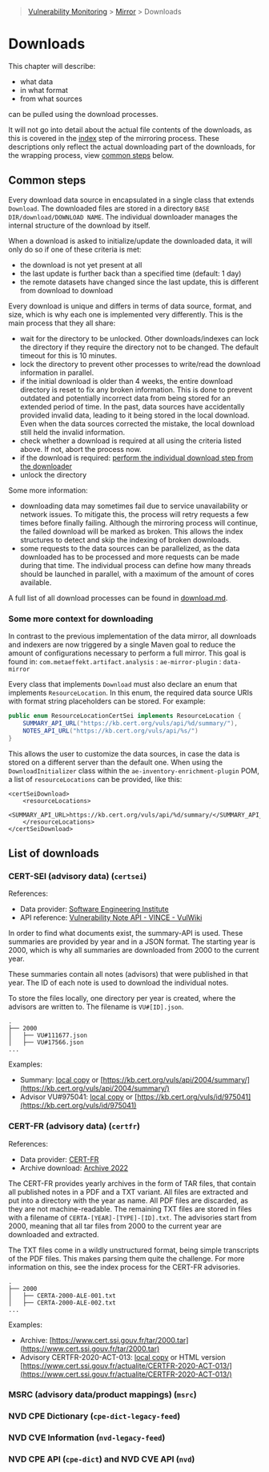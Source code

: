 > [Vulnerability Monitoring](../inventory-enrichment-overview.md) > [Mirror](mirror-overview.md) > Downloads

# Downloads

This chapter will describe:

- what data
- in what format
- from what sources

can be pulled using the download processes.

It will not go into detail about the actual file contents of the downloads, as this is covered in the [index](index.md)
step of the mirroring process. These descriptions only reflect the actual downloading part of the downloads, for the
wrapping process, view [common steps](#common-steps) below.

## Common steps

Every download data source in encapsulated in a single class that extends `Download`. The downloaded files are stored in
a directory `BASE DIR/download/DOWNLOAD NAME`. The individual downloader manages the internal structure of the download
by itself.

When a download is asked to initialize/update the downloaded data, it will only do so if one of these criteria is met:

- the download is not yet present at all
- the last update is further back than a specified time (default: 1 day)
- the remote datasets have changed since the last update, this is different from download to download

Every download is unique and differs in terms of data source, format, and size, which is why each one is implemented
very differently. This is the main process that they all share:

- wait for the directory to be unlocked. Other downloads/indexes can lock the directory if they require the directory
  not to be changed. The default timeout for this is 10 minutes.
- lock the directory to prevent other processes to write/read the download information in parallel.
- if the initial download is older than 4 weeks, the entire download directory is reset to fix any broken information.
  This is done to prevent outdated and potentially incorrect data from being stored for an extended period of time. In
  the past, data sources have accidentally provided invalid data, leading to it being stored in the local download. Even
  when the data sources corrected the mistake, the local download still held the invalid information.
- check whether a download is required at all using the criteria listed above. If not, abort the process now.
- if the download is required: [perform the individual download step from the downloader](#list-of-downloads)
- unlock the directory

Some more information:

- downloading data may sometimes fail due to service unavailability or network issues. To mitigate this, the process
  will retry requests a few times before finally failing. Although the mirroring process will continue, the failed
  download will be marked as broken. This allows the index structures to detect and skip the indexing of broken
  downloads.
- some requests to the data sources can be parallelized, as the data downloaded has to be processed and more requests
  can be made during that time. The individual process can define how many threads should be launched in parallel, with
  a maximum of the amount of cores available.

A full list of all download processes can be found in [download.md](download.md).

### Some more context for downloading

In contrast to the previous implementation of the data mirror, all downloads and indexers are now triggered by a single
Maven goal to reduce the amount of configurations necessary to perform a full mirror. This goal is found in:
`com.metaeffekt.artifact.analysis` : `ae-mirror-plugin` : `data-mirror`

Every class that implements `Download` must also declare an enum that implements `ResourceLocation`. In this enum, the
required data source URIs with format string placeholders can be stored. For example:

```java
public enum ResourceLocationCertSei implements ResourceLocation {
    SUMMARY_API_URL("https://kb.cert.org/vuls/api/%d/summary/"),
    NOTES_API_URL("https://kb.cert.org/vuls/api/%s/")
}
```

This allows the user to customize the data sources, in case the data is stored on a different server than the default
one. When using the `DownloadInitializer` class within the `ae-inventory-enrichment-plugin` POM, a list of
`resourceLocations` can be provided, like this:

```
<certSeiDownload>
    <resourceLocations>
        <SUMMARY_API_URL>https://kb.cert.org/vuls/api/%d/summary/</SUMMARY_API_URL>
    </resourceLocations>
</certSeiDownload>
```

## List of downloads

### CERT-SEI (advisory data) (`certsei`)

References:

- Data provider: [Software Engineering Institute](https://www.sei.cmu.edu/)
- API reference:
  [Vulnerability Note API - VINCE - VulWiki](https://vuls.cert.org/confluence/display/VIN/Vulnerability+Note+API)

In order to find what documents exist, the summary-API is used. These summaries are provided by year and in a JSON
format. The starting year is 2000, which is why all summaries are downloaded from 2000 to the current year.

These summaries contain all notes (advisors) that were published in that year. The ID of each note is used to download
the individual notes.

To store the files locally, one directory per year is created, where the advisors are written to. The filename is
`VU#[ID].json`.

```
.
├── 2000
│   ├── VU#111677.json
│   ├── VU#17566.json
...
```

Examples:

- Summary: [local copy](example-data/cert-sei-summary-2004.json) or
  [https://kb.cert.org/vuls/api/2004/summary/](https://kb.cert.org/vuls/api/2004/summary/)
- Advisor VU#975041: [local copy](example-data/cert-sei-advisor-VU%23975041.json) or
  [https://kb.cert.org/vuls/id/975041](https://kb.cert.org/vuls/id/975041)

### CERT-FR (advisory data) (`certfr`)

References:

- Data provider: [CERT-FR](https://www.cert.ssi.gouv.fr/)
- Archive download: [Archive 2022](https://www.cert.ssi.gouv.fr/2022/)

The CERT-FR provides yearly archives in the form of TAR files, that contain all published notes in a PDF and a TXT
variant. All files are extracted and put into a directory with the year as name. All PDF files are discarded, as they
are not machine-readable. The remaining TXT files are stored in files with a filename of `CERTA-[YEAR]-[TYPE]-[ID].txt`.
The advisories start from 2000, meaning that all tar files from 2000 to the current year are downloaded and extracted.

The TXT files come in a wildly unstructured format, being simple transcripts of the PDF files. This makes parsing them
quite the challenge. For more information on this, see the index process for the CERT-FR advisories.

```
.
├── 2000
│   ├── CERTA-2000-ALE-001.txt
│   ├── CERTA-2000-ALE-002.txt
...
```

Examples:

- Archive: [https://www.cert.ssi.gouv.fr/tar/2000.tar](https://www.cert.ssi.gouv.fr/tar/2000.tar)
- Advisory CERTFR-2020-ACT-013: [local copy](example-data/cert-fr-CERTFR-2020-ACT-013.txt) or HTML version
  [https://www.cert.ssi.gouv.fr/actualite/CERTFR-2020-ACT-013/](https://www.cert.ssi.gouv.fr/actualite/CERTFR-2020-ACT-013/)

### MSRC (advisory data/product mappings) (`msrc`)

### NVD CPE Dictionary (`cpe-dict-legacy-feed`)

### NVD CVE Information (`nvd-legacy-feed`)

### NVD CPE API (`cpe-dict`) and NVD CVE API (`nvd`)
